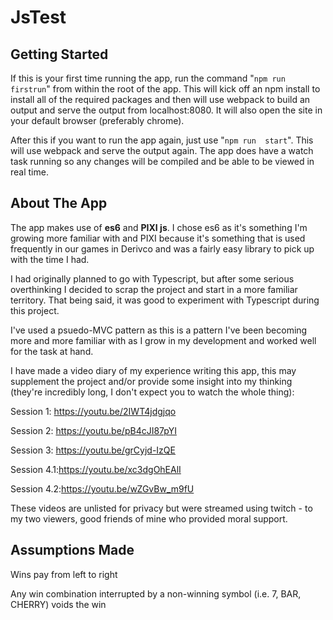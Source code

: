 # JsTest

## Getting Started

If this is your first time running the app, run the command "`npm run firstrun`" from within the root of the app. This will kick off an npm install to install all of the required packages and then will use webpack to build an output and serve the output from localhost:8080. It will also open the site in your default browser (preferably chrome).

After this if you want to run the app again, just use "`npm run  start`". This will use webpack and serve the output again. The app does have a watch task running so any changes will be compiled and be able to be viewed in real time. 

## About The App

The app makes use of **es6** and **PIXI js**. I chose es6 as it's something I'm growing more familiar with and PIXI because it's something that is used frequently in our games in Derivco and was a fairly easy library to pick up with the time I had. 

I had originally planned to go with Typescript, but after some serious overthinking I decided to scrap the project and start in a more familiar territory. That being said, it was good to experiment with Typescript during this project.

I've used a psuedo-MVC pattern as this is a pattern I've been becoming more and more familiar with as I grow in my development and worked well for the task at hand.

I have made a video diary of my experience writing this app, this may supplement the project and/or provide some insight into my thinking (they're incredibly long, I don't expect you to watch the whole thing):

Session 1: https://youtu.be/2IWT4jdgjqo

Session 2: https://youtu.be/pB4cJI87pYI

Session 3: https://youtu.be/grCyjd-IzQE

Session 4.1:https://youtu.be/xc3dgOhEAlI

Session 4.2:https://youtu.be/wZGvBw_m9fU

These videos are unlisted for privacy but were streamed using twitch - to my two viewers, good friends of mine who provided moral support.

## Assumptions Made

Wins pay from left to right

Any win combination interrupted by a non-winning symbol (i.e. 7, BAR, CHERRY) voids the win

